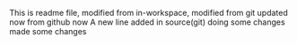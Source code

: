 This is readme file, modified from in-workspace, modified from git updated now from github now
A new line added in source(git)
doing some changes made some changes    
